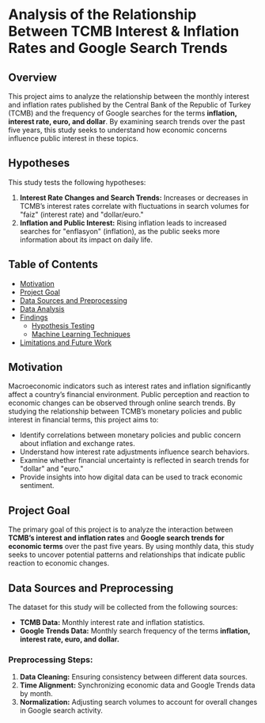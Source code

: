 # Analysis of the Relationship Between TCMB Interest & Inflation Rates and Google Search Trends

## Overview
This project aims to analyze the relationship between the monthly interest and inflation rates published by the Central Bank of the Republic of Turkey (TCMB) and the frequency of Google searches for the terms **inflation, interest rate, euro, and dollar**. By examining search trends over the past five years, this study seeks to understand how economic concerns influence public interest in these topics.

## Hypotheses
This study tests the following hypotheses:

1. **Interest Rate Changes and Search Trends:** Increases or decreases in TCMB’s interest rates correlate with fluctuations in search volumes for "faiz" (interest rate) and "dollar/euro."
2. **Inflation and Public Interest:** Rising inflation leads to increased searches for "enflasyon" (inflation), as the public seeks more information about its impact on daily life.

## Table of Contents
- [Motivation](#motivation)
- [Project Goal](#project-goal)
- [Data Sources and Preprocessing](#data-sources-and-preprocessing)
- [Data Analysis](#data-analysis)
- [Findings](#findings)
  - [Hypothesis Testing](#hypothesis-testing)
  - [Machine Learning Techniques](#machine-learning-techniques)
- [Limitations and Future Work](#limitations-and-future-work)

## Motivation
Macroeconomic indicators such as interest rates and inflation significantly affect a country’s financial environment. Public perception and reaction to economic changes can be observed through online search trends. By studying the relationship between TCMB’s monetary policies and public interest in financial terms, this project aims to:

- Identify correlations between monetary policies and public concern about inflation and exchange rates.
- Understand how interest rate adjustments influence search behaviors.
- Examine whether financial uncertainty is reflected in search trends for "dollar" and "euro."
- Provide insights into how digital data can be used to track economic sentiment.

## Project Goal
The primary goal of this project is to analyze the interaction between **TCMB’s interest and inflation rates** and **Google search trends for economic terms** over the past five years. By using monthly data, this study seeks to uncover potential patterns and relationships that indicate public reaction to economic changes.

## Data Sources and Preprocessing
The dataset for this study will be collected from the following sources:

- **TCMB Data:** Monthly interest rate and inflation statistics.
- **Google Trends Data:** Monthly search frequency of the terms **inflation, interest rate, euro, and dollar.**

### Preprocessing Steps:
1. **Data Cleaning:** Ensuring consistency between different data sources.
2. **Time Alignment:** Synchronizing economic data and Google Trends data by month.
3. **Normalization:** Adjusting search volumes to account for overall changes in Google search activity.



